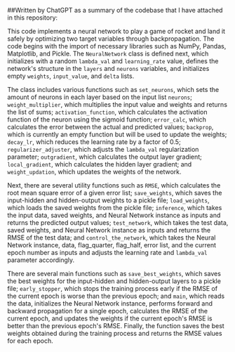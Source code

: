 ##Written by ChatGPT as a summary of the codebase that I have attached in this repository:

This code implements a neural network to play a game of rocket and land it safely by optimizing two target variables through backpropagation. The code begins with the import of necessary libraries such as NumPy, Pandas, Matplotlib, and Pickle. The `NeuralNetwork` class is defined next, which initializes with a random `lambda_val` and `learning_rate` value, defines the network's structure in the `layers` and `neurons` variables, and initializes empty `weights`, `input_value`, and `delta` lists.

The class includes various functions such as `set_neurons`, which sets the amount of neurons in each layer based on the input list `neurons`; `weight_multiplier`, which multiplies the input value and weights and returns the list of sums; `activation_function`, which calculates the activation function of the neuron using the sigmoid function; `error_calc`, which calculates the error between the actual and predicted values; `backprop`, which is currently an empty function but will be used to update the weights; `decay_lr`, which reduces the learning rate by a factor of 0.5; `regularizer_adjuster`, which adjusts the `lambda_val` regularization parameter; `outgradient`, which calculates the output layer gradient; `local_gradient`, which calculates the hidden layer gradient; and `weight_updation`, which updates the weights of the network.

Next, there are several utility functions such as `RMSE`, which calculates the root mean square error of a given error list; `save_weights`, which saves the input-hidden and hidden-output weights to a pickle file; `load_weights`, which loads the saved weights from the pickle file; `inference`, which takes the input data, saved weights, and Neural Network instance as inputs and returns the predicted output values; `test_network`, which takes the test data, saved weights, and Neural Network instance as inputs and returns the RMSE of the test data; and `control_the_network`, which takes the Neural Network instance, data, flag_quarter, flag_half, error list, and the current epoch number as inputs and adjusts the learning rate and `lambda_val` parameter accordingly.

There are several main functions such as `save_best_weights`, which saves the best weights for the input-hidden and hidden-output layers to a pickle file; `early_stopper`, which stops the training process early if the RMSE of the current epoch is worse than the previous epoch; and `main`, which reads the data, initializes the Neural Network instance, performs forward and backward propagation for a single epoch, calculates the RMSE of the current epoch, and updates the weights if the current epoch's RMSE is better than the previous epoch's RMSE. Finally, the function saves the best weights obtained during the training process and returns the RMSE values for each epoch.
